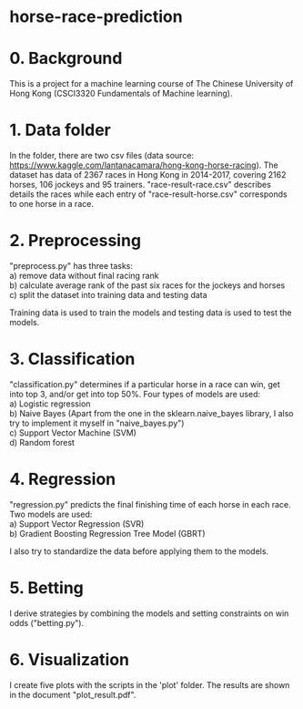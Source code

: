 # horse-race-prediction

# 0. Background
   This is a project for a machine learning course of The Chinese University of Hong Kong (CSCI3320 Fundamentals of Machine learning).
   
# 1. Data folder
   In the folder, there are two csv files (data source: https://www.kaggle.com/lantanacamara/hong-kong-horse-racing).
   The dataset has data of 2367 races in Hong Kong in 2014-2017, covering 2162 horses, 106 jockeys and 95 trainers.
   "race-result-race.csv" describes details the races while each entry of "race-result-horse.csv" corresponds to one horse in a race.

# 2. Preprocessing
   "preprocess.py" has three tasks:  
   a) remove data without final racing rank  
   b) calculate average rank of the past six races for the jockeys and horses   
   c) split the dataset into training data and testing data   
   
   Training data is used to train the models and testing data is used to test the models.
   
# 3. Classification
   "classification.py" determines if a particular horse in a race can win, get into top 3, and/or get into top 50%.
   Four types of models are used:  
   a) Logistic regression   
   b) Naive Bayes (Apart from the one in the sklearn.naive_bayes library, I also try to implement it myself in "naive_bayes.py")   
   c) Support Vector Machine (SVM)   
   d) Random forest
   
# 4. Regression
   "regression.py" predicts the final finishing time of each horse in each race.
   Two models are used:  
   a) Support Vector Regression (SVR)  
   b) Gradient Boosting Regression Tree Model (GBRT)
   
   I also try to standardize the data before applying them to the models.
   
# 5. Betting
   I derive strategies by combining the models and setting constraints on win odds ("betting.py").
   
# 6. Visualization
   I create five plots with the scripts in the 'plot' folder.
   The results are shown in the document "plot_result.pdf".
   
   
